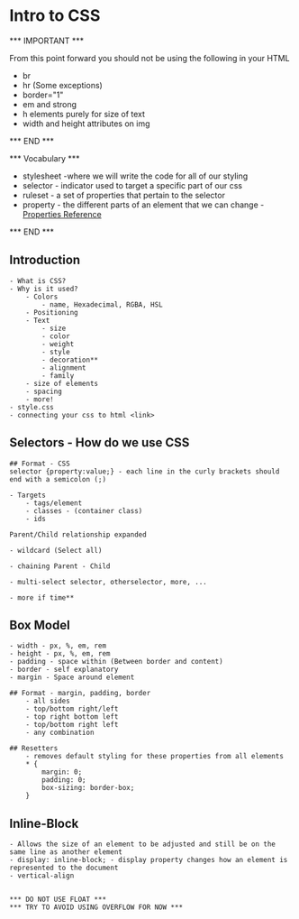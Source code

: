 # Intro to CSS

*** IMPORTANT ***

From this point forward you should not be using the following in your HTML
- br
- hr (Some exceptions)
- border="1"
- em and strong
- h elements purely for size of text
- width and height attributes on img

*** END ***

*** Vocabulary ***

- stylesheet -where we will write the code for all of our styling
- selector - indicator used to target a specific part of our css
- ruleset - a set of properties that pertain to the selector
- property - the different parts of an element that we can change - [Properties Reference](https://www.w3schools.com/cssref/default.asp)

*** END ***

## Introduction
    - What is CSS?
    - Why is it used? 
        - Colors
            - name, Hexadecimal, RGBA, HSL
        - Positioning
        - Text
            - size
            - color
            - weight
            - style
            - decoration**
            - alignment
            - family
        - size of elements
        - spacing
        - more!
    - style.css
    - connecting your css to html <link>

## Selectors - How do we use CSS
    ## Format - CSS
    selector {property:value;} - each line in the curly brackets should end with a semicolon (;)
    
    - Targets
        - tags/element
        - classes - (container class)
        - ids

    Parent/Child relationship expanded

    - wildcard (Select all)

    - chaining Parent - Child

    - multi-select selector, otherselector, more, ...

    - more if time**

## Box Model
    - width - px, %, em, rem
    - height - px, %, em, rem
    - padding - space within (Between border and content)
    - border - self explanatory
    - margin - Space around element

    ## Format - margin, padding, border
        - all sides
        - top/bottom right/left
        - top right bottom left
        - top/bottom right left
        - any combination

    ## Resetters
        - removes default styling for these properties from all elements
        * {
            margin: 0;
            padding: 0;
            box-sizing: border-box;
        }

## Inline-Block

    - Allows the size of an element to be adjusted and still be on the same line as another element
    - display: inline-block; - display property changes how an element is represented to the document
    - vertical-align


    *** DO NOT USE FLOAT ***
    *** TRY TO AVOID USING OVERFLOW FOR NOW ***




